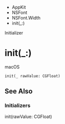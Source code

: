 

- AppKit
- NSFont
- NSFont.Width
-  init(\_:) 

Initializer

# init(\_:)

macOS

``` source
init(_ rawValue: CGFloat)
```

## See Also

### Initializers

init(rawValue: CGFloat)

